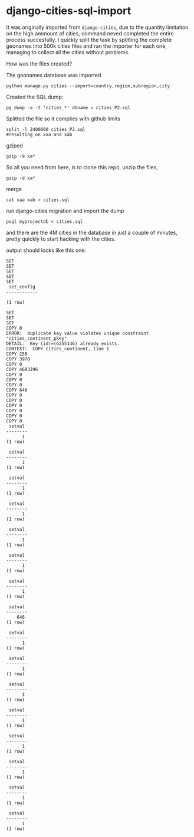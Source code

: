 # django-cities-sql-import

It was originally imported from `django-cities`, due to the quantity limitation on the high ammount of cities, command neved completed the entire process succesfully. I quickly split the task by splitting the complete geonames into 500k cities files and ran the importer for each one, managing to collect all the cities without problems.

How was the files created?

The geonames database was imported

```
python manage.py cities --import=country,region,subregion,city
```

Created the SQL dump:

```
pg_dump -a -t 'cities_*' dbname > cities_P2.sql
```


Splitted the file so it complies with github limits

```
split -l 2400000 cities_P2.sql
#resulting on xaa and xab
```

gziped

```
gzip -9 xa*
```

So all you need from here, is to clone this repo, unzip the files,

```
gzip -d xa*
```

merge

```
cat xaa xab > cities.sql
```

run django-cities migration and import the dump

```
psql myprojectdb < cities.sql 
```

and there are the 4M cities in the database in just a couple of minutes, pretty quickly to start hacking with the cities.


output should looks like this one:

```
SET
SET
SET
SET
SET
 set_config 
------------
 
(1 row)

SET
SET
SET
COPY 0
ERROR:  duplicate key value violates unique constraint "cities_continent_pkey"
DETAIL:  Key (id)=(6255146) already exists.
CONTEXT:  COPY cities_continent, line 1
COPY 250
COPY 3970
COPY 0
COPY 4693296
COPY 0
COPY 0
COPY 0
COPY 646
COPY 0
COPY 0
COPY 0
COPY 0
COPY 0
COPY 0
 setval 
--------
      1
(1 row)

 setval 
--------
      1
(1 row)

 setval 
--------
      1
(1 row)

 setval 
--------
      1
(1 row)

 setval 
--------
      1
(1 row)

 setval 
--------
      1
(1 row)

 setval 
--------
      1
(1 row)

 setval 
--------
    646
(1 row)

 setval 
--------
      1
(1 row)

 setval 
--------
      1
(1 row)

 setval 
--------
      1
(1 row)

 setval 
--------
      1
(1 row)

 setval 
--------
      1
(1 row)

 setval 
--------
      1
(1 row)

 setval 
--------
      1
(1 row)

 setval 
--------
      1
(1 row)

```

